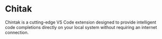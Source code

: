 # Chitak
Chintak is a cutting-edge VS Code extension designed to provide intelligent code completions directly on your local system without requiring an internet connection.
